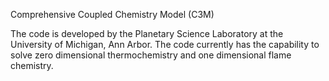 Comprehensive Coupled Chemistry Model (C3M)

The code is developed by the Planetary Science Laboratory at the University of Michigan, Ann Arbor. The code currently has the capability to solve zero dimensional thermochemistry and one dimensional flame chemistry.
